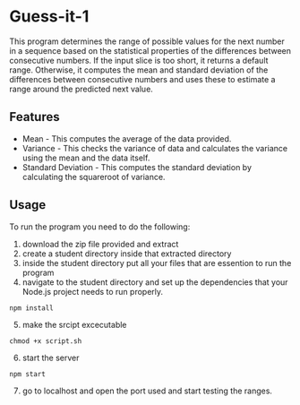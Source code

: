 # Guess-it-1
 This program determines the range of possible values for the next number in a sequence based on the statistical properties of the differences between consecutive numbers. If the input slice is too short, it returns a default range. Otherwise, it computes the mean and standard deviation of the differences between consecutive numbers and uses these to estimate a range around the predicted next value.

## Features
- Mean - This computes the average of the data provided.
- Variance - This checks the variance of data and calculates the variance using the mean and the data itself.
- Standard Deviation - This computes the standard deviation by calculating the squareroot of variance.

## Usage
To run the program you need to do the following:
1. download the zip file provided and extract
2. create a student directory inside that extracted directory
3. inside the student directory put all your files that are essention to run the program
4. navigate to the student directory and  set up the dependencies that your Node.js project needs to run properly.
```
npm install
```
5. make the srcipt excecutable 
``` 
chmod +x script.sh
```
6. start the server 
```
npm start
```
7. go to localhost and open the port used and start testing the ranges.


 


